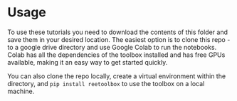 # Usage

To use these tutorials you need to download the contents of this folder and save them in your desired location. The easiest option is to clone this repo - to a google drive directory and use Google Colab to run the notebooks. Colab has all the dependencies of the toolbox installed and has free GPUs available, making it an easy way to get started quickly. 

You can also clone the repo locally, create a virtual environment within the directory, and `pip install reetoolbox` to use the toolbox on a local machine.
